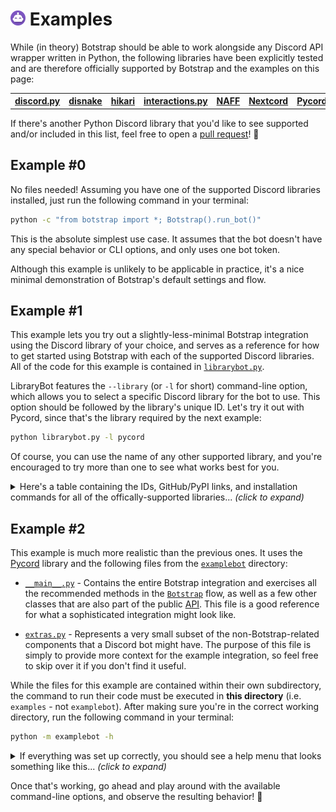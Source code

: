 # <a href="https://botstrap.rtfd.io"><img src="/docs/images/logo-48.png" width=24></a> Examples

While (in theory) Botstrap should be able to work alongside any Discord API wrapper
written in Python, the following libraries have been explicitly tested and are therefore
officially supported by Botstrap and the examples on this page:

<table><tr align="center">
<th width=200><a href="https://github.com/Rapptz/discord.py">discord.py</a></td>
<th width=200><a href="https://github.com/DisnakeDev/disnake">disnake</a></td>
<th width=200><a href="https://github.com/hikari-py/hikari">hikari</a></td>
<th width=200><a href="https://github.com/interactions-py/library">interactions.py</a></td>
<th width=200><a href="https://github.com/NAFTeam/NAFF">NAFF</a></td>
<th width=200><a href="https://github.com/nextcord/nextcord">Nextcord</a></td>
<th width=200><a href="https://github.com/Pycord-Development/pycord">Pycord</a></td>
</tr></table>

If there's another Python Discord library that you'd like to see supported and/or
included in this list, feel free to open a
[pull request](../.github/CONTRIBUTING.md#pull-requests)! 💜

## Example #0

No files needed! Assuming you have one of the supported Discord libraries installed,
just run the following command in your terminal:

```sh
python -c "from botstrap import *; Botstrap().run_bot()"
```

This is the absolute simplest use case. It assumes that the bot doesn't have any special
behavior or CLI options, and only uses one bot token.

Although this example is unlikely to be applicable in practice, it's a nice minimal
demonstration of Botstrap's default settings and flow.

## Example #1

This example lets you try out a slightly-less-minimal Botstrap integration using the
Discord library of your choice, and serves as a reference for how to get started using
Botstrap with each of the supported Discord libraries. All of the code for this example
is contained in [`librarybot.py`](librarybot.py).

LibraryBot features the `--library` (or `-l` for short) command-line option, which
allows you to select a specific Discord library for the bot to use. This option should
be followed by the library's unique ID. Let's try it out with Pycord, since that's the
library required by the next example:

```sh
python librarybot.py -l pycord
```

Of course, you can use the name of any other supported library, and you're encouraged to
try more than one to see what works best for you.

<details>
<summary>Here's a table containing the IDs, GitHub/PyPI links, and installation commands
for all of the offically-supported libraries... <i>(click to expand)</i></summary><br>

|    Library Name     | LibraryBot ID  | GitHub                                                                                                                         | PyPI                                                                                                                | Install                                  |
| :-----------------: | :------------: | ------------------------------------------------------------------------------------------------------------------------------ | ------------------------------------------------------------------------------------------------------------------- | ---------------------------------------- |
|   **discord.py**    |  `discordpy`   | [![GitHub](https://img.shields.io/github/last-commit/Rapptz/discord.py)](https://github.com/Rapptz/discord.py)                 | [![PyPI](https://img.shields.io/pypi/v/discord.py)](https://pypi.org/project/discord.py/)                           | `pip install -U discord.py`              |
|     **disnake**     |   `disnake`    | [![GitHub](https://img.shields.io/github/last-commit/DisnakeDev/disnake)](https://github.com/DisnakeDev/disnake)               | [![PyPI](https://img.shields.io/pypi/v/disnake)](https://pypi.org/project/disnake/)                                 | `pip install -U disnake`                 |
|     **hikari**      |    `hikari`    | [![GitHub](https://img.shields.io/github/last-commit/hikari-py/hikari)](https://github.com/hikari-py/hikari)                   | [![PyPI](https://img.shields.io/pypi/v/hikari)](https://pypi.org/project/hikari/)                                   | `pip install -U hikari`                  |
| **interactions.py** | `interactions` | [![GitHub](https://img.shields.io/github/last-commit/interactions-py/library)](https://github.com/interactions-py/library)     | [![PyPI](https://img.shields.io/pypi/v/discord-py-interactions)](https://pypi.org/project/discord-py-interactions/) | `pip install -U discord-py-interactions` |
|      **NAFF**       |     `naff`     | [![GitHub](https://img.shields.io/github/last-commit/NAFTeam/NAFF)](https://github.com/NAFTeam/NAFF)                           | [![PyPI](https://img.shields.io/pypi/v/naff)](https://pypi.org/project/naff/)                                       | `pip install -U naff`                    |
|    **Nextcord**     |   `nextcord`   | [![GitHub](https://img.shields.io/github/last-commit/nextcord/nextcord)](https://github.com/nextcord/nextcord)                 | [![PyPI](https://img.shields.io/pypi/v/nextcord)](https://pypi.org/project/nextcord/)                               | `pip install -U nextcord`                |
|     **Pycord**      |    `pycord`    | [![GitHub](https://img.shields.io/github/last-commit/Pycord-Development/pycord)](https://github.com/Pycord-Development/pycord) | [![PyPI](https://img.shields.io/pypi/v/py-cord)](https://pypi.org/project/py-cord/)                                 | `pip install -U py-cord`                 |

</details>

## Example #2

This example is much more realistic than the previous ones. It uses the
[Pycord](https://pypi.org/project/py-cord/) library and the following files from the
[`examplebot`](examplebot/) directory:

- [`__main__.py`](examplebot/__main__.py) - Contains the entire Botstrap integration and
  exercises all the recommended methods in the
  [`Botstrap`](https://botstrap.rtfd.io/en/latest/api/botstrap/#botstrap-flowchart)
  flow, as well as a few other classes that are also part of the public
  [API](https://botstrap.rtfd.io/en/latest/api/). This file is a good reference for what
  a sophisticated integration might look like.

- [`extras.py`](examplebot/extras.py) - Represents a very small subset of the
  non-Botstrap-related components that a Discord bot might have. The purpose of this
  file is simply to provide more context for the example integration, so feel free to
  skip over it if you don't find it useful.

While the files for this example are contained within their own subdirectory, the
command to run their code must be executed in **this directory** (i.e. `examples` - not
`examplebot`). After making sure you're in the correct working directory, run the
following command in your terminal:

```sh
python -m examplebot -h
```

<details>
<summary>If everything was set up correctly, you should see a help menu that looks
something like this... <i>(click to expand)</i></summary>

```text
usage: examplebot [-l <int>] [-s <str>] [-a <str>] [-m] [-t] [--help] [<token id>]

  A really cool Discord bot that uses Botstrap!
  Run "python -m examplebot" with no parameters to start the bot in development mode.

positional arguments:
  <token id>            The ID of the token to use to run the bot.
                        Valid options are "dev" and "prod".

options:
  -l <>, --loglevel <>  A value from 1 to 4 specifying the minimum log level.
  -s <>, --status <>    Text to show in the bot's Discord profile status.
  -a <>, --activity <>  The text preceding '--status'. Defaults to 'playing'.
  -m, --mentions        Allow the bot to @mention members and/or roles.
  -t, --tokens          View/manage your saved Discord bot tokens.
  -h, --help            Display this help message.
```

</details>

Once that's working, go ahead and play around with the available command-line options,
and observe the resulting behavior! :tada:
